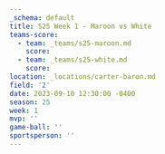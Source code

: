 ```yaml
---
_schema: default
title: S25 Week 1 - Maroon vs White
teams-score:
  - team: _teams/s25-maroon.md
    score:
  - team: _teams/s25-white.md
    score:
location: _locations/carter-baron.md
field: '2'
date: 2023-09-10 12:30:00 -0400
season: 25
week: 1
mvp: ''
game-ball: ''
sportsperson: ''
---
```

